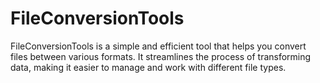 # FileConversionTools
FileConversionTools is a simple and efficient tool that helps you convert files between various formats. It streamlines the process of transforming data, making it easier to manage and work with different file types.
